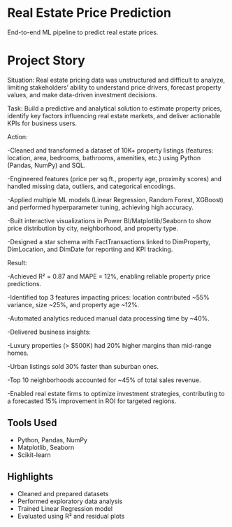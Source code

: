 # Real Estate Price Prediction

End-to-end ML pipeline to predict real estate prices.

# Project Story

Situation:
Real estate pricing data was unstructured and difficult to analyze, limiting stakeholders’ ability to understand price drivers, forecast property values, and make data-driven investment decisions.

Task:
Build a predictive and analytical solution to estimate property prices, identify key factors influencing real estate markets, and deliver actionable KPIs for business users.

Action:

-Cleaned and transformed a dataset of 10K+ property listings (features: location, area, bedrooms, bathrooms, amenities, etc.) using Python (Pandas, NumPy) and SQL.

-Engineered features (price per sq.ft., property age, proximity scores) and handled missing data, outliers, and categorical encodings.

-Applied multiple ML models (Linear Regression, Random Forest, XGBoost) and performed hyperparameter tuning, achieving high accuracy.

-Built interactive visualizations in Power BI/Matplotlib/Seaborn to show price distribution by city, neighborhood, and property type.

-Designed a star schema with FactTransactions linked to DimProperty, DimLocation, and DimDate for reporting and KPI tracking.

Result:

-Achieved R² = 0.87 and MAPE = 12%, enabling reliable property price predictions.

-Identified top 3 features impacting prices: location contributed ~55% variance, size ~25%, and property age ~12%.

-Automated analytics reduced manual data processing time by ~40%.

-Delivered business insights:

-Luxury properties (> $500K) had 20% higher margins than mid-range homes.

-Urban listings sold 30% faster than suburban ones.

-Top 10 neighborhoods accounted for ~45% of total sales revenue.

-Enabled real estate firms to optimize investment strategies, contributing to a forecasted 15% improvement in ROI for targeted regions.

## Tools Used
- Python, Pandas, NumPy
- Matplotlib, Seaborn
- Scikit-learn

## Highlights
- Cleaned and prepared datasets
- Performed exploratory data analysis
- Trained Linear Regression model
- Evaluated using R² and residual plots

